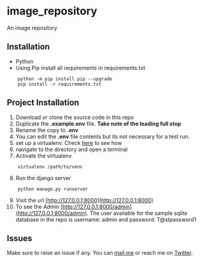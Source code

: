 # image_repository
An image repository

## Installation
- Python
- Using Pip install all requirements in requirements.txt
```
    python -m pip install pip --upgrade
    pip install -r requirements.txt
```


## Project Installation
1. Download or clone the source code in this repo
2. Duplicate the __.example.env__ file. __Take note of the leading full stop__
3. Rename the copy to __.env__
4. You can edit the __.env__ file contents but its not necessary for a test run.
5. set up a virtualenv. Check [here](https://realpython.com/lessons/creating-virtual-environment/) to see how
6. navigate to the directory and open a terminal
7. Activate the virtualenv
```
    virtualenv /path/to/venv
```
8. Run the django server
```
    python manage.py runserver
```
9. Visit the url [http://127.0.0.1:8000](http://127.0.0.1:8000)
10. To see the Admin [http://127.0.0.1:8000/admin](http://127.0.0.1:8000/admin). The user available for the sample sqlite database in the repo is username: admin and password: T@stpassword1

## Issues
Make sure to raise an issue if any. You can [mail me](mailto:abduladeneye@gmail.com) or reach me on [Twitter](https://twitter.com/iamr0b0tx).
